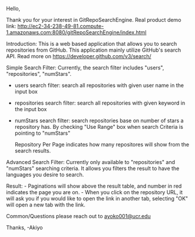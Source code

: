 Hello, 

Thank you for your interest in GitRepoSearchEngine.
Real product demo link: http://ec2-34-238-49-81.compute-1.amazonaws.com:8080/gitRepoSearchEngine/index.html

Introduction:
    This is a web based application that allows you to search repositories from GitHub.
This application mainly utilize GitHub's search API. Read more on https://developer.github.com/v3/search/

Simple Search Filter:
    Currently, the search filter includes "users", "repositories", "numStars".
- users search filter: search all repositories with given user name in the input box
- repositories search filter: search all repositories with given keyword in the input box
- numStars search filter: search repositories base on number of stars a repository has. By checking "Use Range" box when search Criteria is pointing to "numStars"

    Repository Per Page indicates how many repositores will show from the search results. 

Advanced Search Filter:
    Currently only available to "repositories" and "numStars" searching criteria. It allows you filters the result to have the languages you desire to search. 

Result:
    - Paginations will show above the result table, and number in red indicates the page you are on.
    - When you click on the repository URL, it will ask you if you would like to open the link in another tab, selecting "OK" will open a new tab with the link.

Common/Questions please reach out to ayoko001@ucr.edu

Thanks,
-Akiyo
